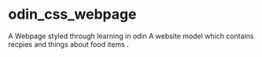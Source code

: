 # odin_css_webpage
A Webpage styled through learning in odin
A  website model which contains recpies and things about food items . 
